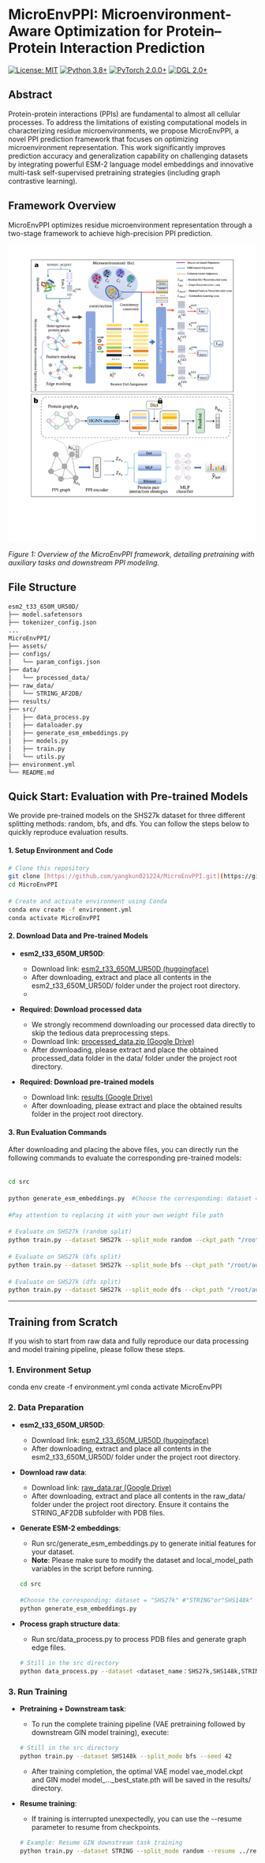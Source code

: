 # MicroEnvPPI: Microenvironment-Aware Optimization for Protein–Protein Interaction Prediction

[![License: MIT](https://img.shields.io/badge/License-MIT-yellow.svg)](https://opensource.org/licenses/MIT)
[![Python 3.8+](https://img.shields.io/badge/python-3.8+-blue.svg)](https://www.python.org/downloads/release/python-380/)
[![PyTorch 2.0.0+](https://img.shields.io/badge/PyTorch-%23EE4C2C.svg?style=for-the-badge&logo=pytorch&logoColor=white)](https://pytorch.org/)
[![DGL 2.0+](https://img.shields.io/badge/DGL-2.0-orange.svg)](https://www.dgl.ai/)

## Abstract

Protein-protein interactions (PPIs) are fundamental to almost all cellular processes. To address the limitations of existing computational models in characterizing residue microenvironments, we propose MicroEnvPPI, a novel PPI prediction framework that focuses on optimizing microenvironment representation. This work significantly improves prediction accuracy and generalization capability on challenging datasets by integrating powerful ESM-2 language model embeddings and innovative multi-task self-supervised pretraining strategies (including graph contrastive learning).

## Framework Overview

MicroEnvPPI optimizes residue microenvironment representation through a two-stage framework to achieve high-precision PPI prediction.

![MicroEnvPPI Framework](MicroEnvPPI/asset/framework.png)

*Figure 1: Overview of the MicroEnvPPI framework, detailing pretraining with auxiliary tasks and downstream PPI modeling.*

## File Structure

```
esm2_t33_650M_UR50D/
├── model.safetensors     
├── tokenizer_config.json
...
MicroEnvPPI/
├── assets/        
├── configs/             
│   └── param_configs.json
├── data/
│   └── processed_data/     
├── raw_data/               
│   └── STRING_AF2DB/
├── results/                
├── src/                   
│   ├── data_process.py   
│   ├── dataloader.py       
│   ├── generate_esm_embeddings.py 
│   ├── models.py          
│   ├── train.py           
│   └── utils.py            
├── environment.yml        
└── README.md               
```

## Quick Start: Evaluation with Pre-trained Models

We provide pre-trained models on the SHS27k dataset for three different splitting methods: random, bfs, and dfs. You can follow the steps below to quickly reproduce evaluation results.

#### 1. Setup Environment and Code

```bash
# Clone this repository
git clone [https://github.com/yangkun021224/MicroEnvPPI.git](https://github.com/yangkun021224/MicroEnvPPI.git)
cd MicroEnvPPI

# Create and activate environment using Conda
conda env create -f environment.yml
conda activate MicroEnvPPI
```

#### 2. Download Data and Pre-trained Models

-   **esm2_t33_650M_UR50D**:
    -   Download link: [esm2_t33_650M_UR50D (huggingface)](https://huggingface.co/facebook/esm2_t33_650M_UR50D/tree/main)
    -   After downloading, extract and place all contents in the esm2_t33_650M_UR50D/ folder under the project root directory.
    -   
-   **Required: Download processed data**
    -   We strongly recommend downloading our processed data directly to skip the tedious data preprocessing steps.
    -   Download link: [processed_data.zip (Google Drive)](https://drive.google.com/file/d/1mWrgzMxuHHIMsDA2OL8r0lNShiCUWc6Y/view?usp=drive_link)
    -   After downloading, please extract and place the obtained processed_data folder in the data/ folder under the project root directory.

-   **Required: Download pre-trained models**
    -   Download link:  [results (Google Drive)](https://drive.google.com/file/d/1lR8WeZTQMwOSnUFiruShmYzyPBiNJFmg/view?usp=drive_link)
    -   After downloading, please extract and place the obtained results folder in the project root directory.

#### 3. Run Evaluation Commands

After downloading and placing the above files, you can directly run the following commands to evaluate the corresponding pre-trained models:

```bash

cd src

python generate_esm_embeddings.py  #Choose the corresponding: dataset = "SHS27k" #"STRING"or"SHS148k"

#Pay attention to replacing it with your own weight file path

# Evaluate on SHS27k (random split)
python train.py --dataset SHS27k --split_mode random --ckpt_path "/root/autodl-tmp/MicroEnvPPI/results/SHS27k/2025-04-29_17-21-12_279/vae_model.ckpt"

# Evaluate on SHS27k (bfs split)
python train.py --dataset SHS27k --split_mode bfs --ckpt_path "/root/autodl-tmp/MicroEnvPPI/results/SHS27k/2025-04-29_18-34-09_183/vae_model.ckpt"

# Evaluate on SHS27k (dfs split)
python train.py --dataset SHS27k --split_mode dfs --ckpt_path "/root/autodl-tmp/MicroEnvPPI/results/SHS27k/2025-04-30_01-13-55_572/vae_model.ckpt"
```


---

## Training from Scratch

If you wish to start from raw data and fully reproduce our data processing and model training pipeline, please follow these steps.

### 1. Environment Setup
conda env create -f environment.yml
conda activate MicroEnvPPI

### 2. Data Preparation
-   **esm2_t33_650M_UR50D**:
    -   Download link: [esm2_t33_650M_UR50D (huggingface)](https://huggingface.co/facebook/esm2_t33_650M_UR50D/tree/main)
    -   After downloading, extract and place all contents in the esm2_t33_650M_UR50D/ folder under the project root directory.
      
-   **Download raw data**:
    -   Download link: [raw_data.rar (Google Drive)](https://drive.google.com/file/d/1nq5UZIhkrMUsS_N4oVKs5l3fM82JsFZl/view?usp=drive_link)
    -   After downloading, extract and place all contents in the raw_data/ folder under the project root directory. Ensure it contains the STRING_AF2DB subfolder with PDB files.

-   **Generate ESM-2 embeddings**:
    -  Run src/generate_esm_embeddings.py to generate initial features for your dataset.
    -  **Note**: Please make sure to modify the dataset and local_model_path variables in the script before running.
    ```bash
    cd src
    
    #Choose the corresponding: dataset = "SHS27k" #"STRING"or"SHS148k"
    python generate_esm_embeddings.py
    ```

-   **Process graph structure data**:
    -   Run src/data_process.py to process PDB files and generate graph edge files.
    ```bash
    # Still in the src directory
    python data_process.py --dataset <dataset_name：SHS27k,SHS148k,STRING>
    ```

### 3. Run Training

-   **Pretraining + Downstream task**:
    -   To run the complete training pipeline (VAE pretraining followed by downstream GIN model training), execute:
    ```bash
    # Still in the src directory
    python train.py --dataset SHS148k --split_mode bfs --seed 42
    ```
    -  After training completion, the optimal VAE model vae_model.ckpt and GIN model model_..._best_state.pth will be saved in the results/ directory.

-   **Resume training**:
    -   If training is interrupted unexpectedly, you can use the --resume parameter to resume from checkpoints.
    ```bash
    # Example: Resume GIN downstream task training
    python train.py --dataset STRING --split_mode random --resume ../results/STRING/.../gin_cl_aux_randmcm_checkpoint.pth
    ```

